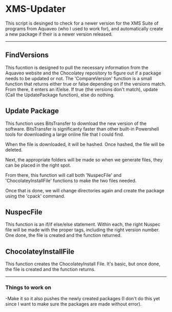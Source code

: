 # XMS-Updater

This script is desinged to check for a newer version for the XMS Suite of programs from Aquaveo (who I used to work for), and automatically create a new package if their is a newer version released.

---
## FindVersions

This fucntion is designed to pull the necessary information from the Aquaveo website and the Chocolatey repository to figure out if a package needs to be updated or not. The 'CompareVersion' function is a small function that returns either true or false depending on if the versions match. From there, it enters an if/else. If true (the versions don't match), update (Call the UpdatePackage function), else do nothing.

## Update Package

This function uses BitsTransfer to download the new version of the software. BitsTransfer is significanty faster than other built-in Powershell tools for downloading a large online file that I could find.

When the file is downloaded, it will be hashed. Once hashed, the file will be deleted. 

Next, the appropriate folders will be made so when we generate files, they can be placed in the right spot. 

From there, this function will call both 'NuspecFile' and 'ChocolateyInstallFile' functions to make the two files needed.

Once that is done, we will change directories again and create the package using the 'cpack' command.

## NuspecFile

This function is an if/if else/else statement. Within each, the right Nuspec file will be made with the proper tags, including the right version number. One done, the file is created and the function returned. 

## ChocolateyInstallFile

This function creates the ChocolateyInstall File. It's basic, but once done, the file is created and the function returns. 

---
### Things to work on

-Make it so it also pushes the newly created packages (I don't do this yet since I want to make sure the packages are made without error).
